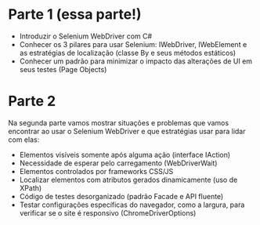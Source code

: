# Parte 1 (essa parte!)
- Introduzir o Selenium WebDriver com C#
- Conhecer os 3 pilares para usar Selenium: IWebDriver, IWebElement e as estratégias de localização (classe By e seus métodos estáticos)
- Conhecer um padrão para minimizar o impacto das alterações de UI em seus testes (Page Objects)

# Parte 2
Na segunda parte vamos mostrar situações e problemas que vamos encontrar ao usar o Selenium WebDriver e que estratégias usar para lidar com elas:

- Elementos visíveis somente após alguma ação (interface IAction)
- Necessidade de esperar pelo carregamento (WebDriverWait)
- Elementos controlados por frameworks CSS/JS
- Localizar elementos com atributos gerados dinamicamente (uso de XPath)
- Código de testes desorganizado (padrão Facade e API fluente)
- Testar configurações específicas do navegador, como a largura, para verificar se o site é responsivo (ChromeDriverOptions)